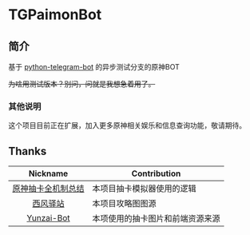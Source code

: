 # TGPaimonBot

## 简介

基于 
[python-telegram-bot](https://github.com/python-telegram-bot/python-telegram-bot) 
的异步测试分支的原神BOT

~~为啥用测试版本？别问，问就是我想急着用了。~~

### 其他说明

这个项目目前正在扩展，加入更多原神相关娱乐和信息查询功能，敬请期待。

## Thanks
|                       Nickname                        | Contribution     |
|:-----------------------------------------------------:|------------------|
| [原神抽卡全机制总结](https://www.bilibili.com/read/cv10468091) | 本项目抽卡模拟器使用的逻辑    |
|  [西风驿站](https://bbs.mihoyo.com/ys/collection/307224)  | 本项目攻略图图源         |
|  [Yunzai-Bot](https://github.com/Le-niao/Yunzai-Bot)  | 本项使用的抽卡图片和前端资源来源 |